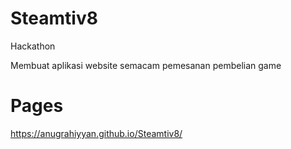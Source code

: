 # Steamtiv8
Hackathon

Membuat aplikasi website semacam pemesanan pembelian game

# Pages
https://anugrahiyyan.github.io/Steamtiv8/

